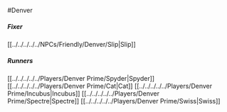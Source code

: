 #Denver
##### Fixer
[[../../../../../NPCs/Friendly/Denver/Slip|Slip]]

##### Runners
[[../../../../../Players/Denver Prime/Spyder|Spyder]]
[[../../../../../Players/Denver Prime/Cat|Cat]]
[[../../../../../Players/Denver Prime/Incubus|Incubus]]
[[../../../../../Players/Denver Prime/Spectre|Spectre]]
[[../../../../../Players/Denver Prime/Swiss|Swiss]]